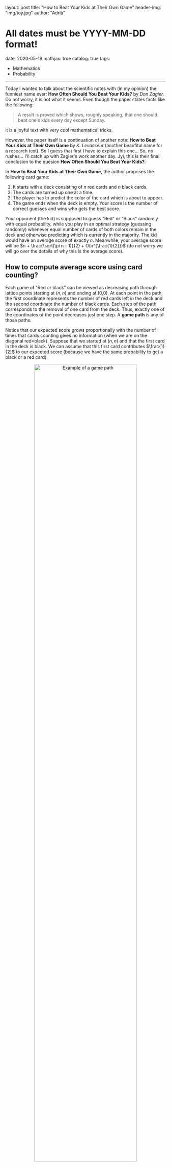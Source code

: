 
layout: post
title: "How to Beat Your Kids at Their Own Game"
header-img: "img/toy.jpg"
author: "Adrià"
# All dates must be YYYY-MM-DD format!
date: 2020-05-18
mathjax: true
catalog: true
tags:
  - Mathematics
  - Probability
---

Today I wanted to talk about the scientific notes with (in my opinion) the funniest name ever: <b>How Often Should You Beat Your Kids?</b> by *Don Zagier*. Do not worry, it is not what it seems. Even though the paper states facts like the following:

> A result is proved which shows, roughly speaking, that one should beat one's kids every day except Sunday.

it is a joyful text with very cool mathematical tricks.

However, the paper itself is a continuation of another note: <b>How to Beat Your Kids at Their Own Game</b> by *K. Levasseur* (another beaufitul name for a research text). So I guess that first I have to explain this one... So, no rushes... I'll catch up with Zagier's work another day. Jyi, this is their final conclusion to the quesion <b>How Often Should You Beat Your Kids?</b>:



In <b>How to Beat Your Kids at Their Own Game</b>, the author proposes the following card game:

1. It starts with a deck consisting of $n$ red cards and $n$ black cards.
2. The cards are turned up one at a time.
3. The player has to predict the color of the card which is about to appear.
4. The game ends when the deck is empty. Your score is the number of correct guesses and wins who gets the best score.

Your opponent (the kid) is supposed to guess "Red" or "Black" randomly with equal probability, while you play in an optimal strategy (guessing randomly) whenever equal number of cards of both colors remain in the deck and otherwise predicting which is currently in the majority. The kid would have an average score of exactly $n$. Meanwhile, your average score will be $n + \frac{\sqrt(\pi n - 1)}{2} + O(n^{\frac{1}{2}})$ (do not worry we will go over the details of why this is the average score).

## How to compute average score using card counting?

Each game of "Red or black" can be viewed as decreasing path through lattice points starting at $(n,n)$ and ending at (0,0). At each point in the path, the first coordinate represents the number of red cards left in the deck and the second coordinate the number of black cards. Each step of the path corresponds to the removal of one card from the deck. Thus, exactly one of the coordinates of the point decreases just one step. A <b>game path</b> is any of those paths.

Notice that our expected score grows proportionally with the number of times that cards counting gives no information (when we are on the diagonal red=black). Suppose that we started at $(n, n)$ and that the first card in the deck is black. We can assume that this first card contributes $\frac{1}{2}$ to our expected score (because we have the same probability to get a black or a red card).

<div align="center">
<img src="https://imgur.com/p3KFOyV.png" width="80%" alt="Example of a game path">
</div>


Now assume that our game path meets the diagonal at (n-k, n-k). In the course of traversing this path we would continue to guess that the next card is red since red > black in that portion of the path. We already know that during that path, in the deck there was a black card less, therefore, we will be correct exactly $k$ times and incorrect $k-1$ times during this part of the game. In the path from $(n,n)$ to $(n-k, n-k)$, our expected score is then $k + 0.5$ of a possible $2k$. A child's strategy would yield an average of $k$. Clearly, the more we visit the diagonal, the more frequently we will gain this extra $0.5$ in our expected score.

Example: Imagine a game path randomly chosen (it can be seen in the figure) from a deck of $52$ cards ($26$ black cards and $26$ red cards). The game path visits the diagonal 5 times (without counting $(0,0)$). If we assume that at each of those times, our guess is made at random, we would have an expected score of $28.5$ ($26 + (0.5)\times 5$).


Let $P$ be the set of all game paths. Since a game path is determined by the $n$ positions of the red cards in a $2n$ card deck, there are $C(2n,n)$ (being $C$ the combinatoria formula $C(n,x)=\frac{n !}{x !(n-x) !})$ different game paths. Let $p$ be any game path; and let $v(p)$ be the number of diagonal visits by $p$. Given $v(p)$, the expected score is $n + 0.5(v(p)-1)$. We consider visiting $(0,0)$ a diagonal visit; hence the $-1$ in this formula. Since we assume a deck of cards randomly shuffled, each of the $C(2n, n)$ paths is equally likely: 
<div align="center">
$\begin{aligned}
S(n) &=\sum_{p \in P}(n+0.5(v(p)-1)) / C(2 n, n) \end{aligned}$ <br>
$\begin{aligned}
&=n+0.5\left(\left(\sum_{p \in P} v(p) / C(2 n, n)\right)-1\right)
\end{aligned}$
</div>
<br>
This reduces our problem to the calculation of the average number of visits to the diagonal; in other words, to the calculation of the total number of diagonal visits in all game paths. To calculate the total number of times that we visit the diagonal by all game paths, $V(n)$, we define first $\chi(p, m)$ to be $1$ if $p$ visits $(m,m)$ and $0$ otherwise.

<div align="center">
$ V(n) =\sum_{p \in P}\left[\sum_{m=0}^{n} \chi(p, m)\right]=\sum_{m=0}^{n}\left[\sum_{p \in P} \chi(p, m)\right]$ <br>
$=\sum_{m=0}^{n}$ the number of paths that visit $(m, m)$
</div>
<br>

To carry on with the proof, we do the following reasoning: If $p$ visits $(m,m)$, then the first $2(n-m)$ cards in the deck are $n-m$ red cards and $n-m$ black cards. Those cards can be rearranged in $C(2(n-m),n-m)$ ways. Also, the other $2m$ cards remaining can be rearranged in $C(2m,m)$ ways. So the total number of game paths that visit $(m,m)$ is 

<div align="center">
$C(2m,m) \cdot C(2(n-m), n-m)$.
</div>

<br>
Therefore
<br>
<div align="center">
$V(n) = \sum_{m=0}^{n}$ the number of paths that visit $(m, m) = \sum_{m=0}^{n} C(2 m, m) C(2(n-m), n-m)$
</div>

<br>
<div align="center">
<img src="/img/beat_1.png" width="80%" alt="Visual Proof">
</div>


Once all the information at this point is clear, we can start with the sequences and generating functions to continue understanding which is the total number of times we visit the diagonal for all game paths.

We need to know that if A is a sequence of numbers, the generating function of A is $G(A;z) = A(0)+A(1)z+A(2)z^2+A(3)z^3+...=\sum_{n=0}^\infty A(n)z^n$

In our case, the A function that we will use is $A(n)=ar^n$. Hence, its associated generating function is $G(A;z) = a/(1-rz)$ because of the properties of geometric series.

#### Reminder of geometric series

For $r\neq 1$, the sum of the first n terms corresponds to 

<div align="center">$a+ar+ar^2+...+ar^{n-1} = \sum_{k=0}^{n-1}ar^k = a\left( \frac{1-r^n}{1-r}\right)$</div>

In the last two steps, the procedure followed is the next one:

<div align="center">
$s =a+a r+a r^{2}+a r^{3}+\cdots+a r^{n-1}$ <br>
$r s =a r+a r^{2}+a r^{3}+\cdots+a r^{n-1}+a r^{n}$ <br>
$s-r s =a-a r^{n}$ <br>
$s(1-r) =a\left(1-r^{n}\right)$ <br> 
$s =a\left(\frac{1-r^{n}}{1-r}\right) \quad(\text { if } r \neq 1)$ <br>
</div>

The case that involves us is when n goes to infinity and r must follow $\mid r \mid<1$ for the serie to converge. Once we establish this conditions, the result of the sum is

<div align="center">$\sum_{k=0}^{\infty}ar^k = \frac{a}{1-r}$</div>

because $1-r^n=1$ when $\mid r \mid<1$ and $n\rightarrow \infty$.


Following the theory of generating functions, we will also need that if A and B are sequences of numbers, the product of $A\cdot B$ corresponds to 

<div align="center">$(A\cdot B)(n) = \sum_{m=0}^n A(m)B(n-m)$</div>

And following this, we can also assume that

<div align="center">$G(A\cdot B;z) = G(A;z)G(B;z)$</div>

## Taylor series magics

Now that all the theory is done we can follow with this statement: Let V be the total number of diagional visits by all game paths in P. Then

<div align="center">$G(V;z) = 1/(1-4z) \Rightarrow V(n) = 4^n$</div>

To understand it, we need to know that the Taylor series expansion of $1/\sqrt{1-4z}$  is  $\sum_{n=0}^{\infty}C(2n,n)z^n$ (proof for the reader :P).

Let $D(n) = C(2n,n)$ and using the theory above, $V(n) = (D\cdot D)(n)$ so $V = D\cdot D$. And then,

<div align="center">$G(V;z) = G(D\cdot D; z) = G(D;z)^2 = 1/(1-4z)$</div>

In this case, the only sequence with this generating function is the geometric sequence $4^n$ therefore, $V(n) = 4^n$.

## Wrapping up



### Sources

- [How to Beat Your Kids at Their Own Game](https://www.jstor.org/stable/2689550)
- [How Often Should You Beat Your Kids?](https://people.mpim-bonn.mpg.de/zagier/files/math-mag/63-2/fulltext.pdf)
- [Fermat library](https://fermatslibrary.com/s/how-often-should-you-beat-your-kids)